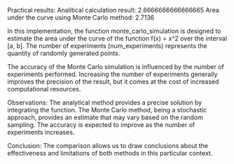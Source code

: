 Practical results:
Analitical calculation result: 2.6666666666666665
Area under the curve using Monte Carlo method: 2.7136

In this implementation, the function monte_carlo_simulation is designed to estimate the area under the curve of the function f(x) = x^2 over the interval [a, b]. The number of experiments (num_experiments) represents the quantity of randomly generated points.

The accuracy of the Monte Carlo simulation is influenced by the number of experiments performed. Increasing the number of experiments generally improves the precision of the result, but it comes at the cost of increased computational resources.

Observations:
The analytical method provides a precise solution by integrating the function.
The Monte Carlo method, being a stochastic approach, provides an estimate that may vary based on the random sampling. The accuracy is expected to improve as the number of experiments increases.

Conclusion:
The comparison allows us to draw conclusions about the effectiveness and limitations of both methods in this particular context.